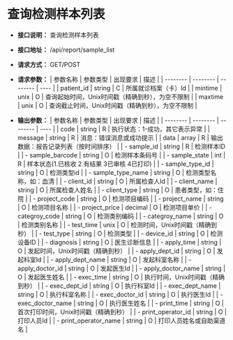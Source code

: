 # 查询检测样本列表

- **接口说明：** 查询检测样本列表
- **接口地址：** /api/report/sample_list
- **请求方式：** GET/POST
- **请求参数：**
    | 参数名称 | 参数类型 | 出现要求 | 描述 |
    | -------- | -------- | -------- | ---- |
    | patient_id | string | C | 所属就诊档案（卡）Id |
    | mintime | unix | O | 查询起始时间，Unix时间戳（精确到秒），为空不限制  |
    | maxtime | unix | O | 查询截止时间，Unix时间戳（精确到秒），为空不限制  |

- **输出参数：**
    | 参数名称 | 参数类型 | 出现要求 | 描述 |
    | -------- | -------- | -------- | ---- |
    | code | string | R | 执行状态：1-成功，其它表示异常 |
    | message | string | R | 消息：错误消息或成功提示 |
    | data | array | R | 输出数据：报告记录列表（按时间排序） |
    | - sample_id | string | R | 检测样本ID |
    | - sample_barcode | string | O | 检测样本条码号 |
    | - sample_state | int | R | 样本状态(1.已核收 2.有结果 3已审核 4已打印) |
    | - sample_type_id | string | O | 检测类型id |
    | - sample_type_name | string | O | 检测类型名称，如：血清 |
    | - client_id | string | O | 所属检查人Id |
    | - client_name | string | O | 所属检查人姓名 |
    | - client_type | string | O | 患者类型，如：住院 |
    | - project_code | string | O | 检测项目编码 |
    | - project_name | string | O | 检测项目名称 |
    | - project_price | decimal | O | 检测项目单价 |
    | - categroy_code | string | O | 检测类别编码 |
    | - categroy_name | string | O | 检测类别名称 |
    | - test_time | unix | O | 检测时间，Unix时间戳（精确到秒） |
    | - test_type | string | O | 检测类型 |
    | - device_id | string | O | 检测设备ID |
    | - diagnosis | string | O | 医生诊断信息 |
    | - apply_time | string | O | 发起时间，Unix时间戳（精确到秒） |
    | - apply_dept_id | string | O | 发起科室Id |
    | - apply_dept_name | string | O | 发起科室名称 |
    | - apply_doctor_id | string | O | 发起医生Id |
    | - apply_doctor_name | string | O | 发起医生姓名 |
    | - exec_time | string | O | 执行时间，Unix时间戳（精确到秒） |
    | - exec_dept_id | string | O | 执行科室Id |
    | - exec_dept_name | string | O | 执行科室名称 |
    | - exec_doctor_id | string | O | 执行医生Id |
    | - exec_doctor_name | string | O | 执行医生姓名 |
    | - print_time | string | O | 首次打印时间，Unix时间戳（精确到秒） |
    | - print_operator_id | string | O | 打印人员Id |
    | - print_operator_name | string | O | 打印人员姓名或自助渠道名 |